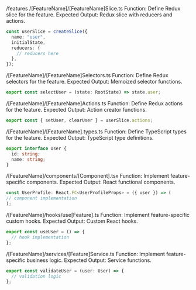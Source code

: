 /features
/[FeatureName]/[FeatureName]Slice.ts
Function: Define Redux slice for the feature.
Expected Output: Redux slice with reducers and actions.

```typescript
const userSlice = createSlice({
  name: "user",
  initialState,
  reducers: {
    // reducers here
  },
});
```

/[FeatureName]/[FeatureName]Selectors.ts
Function: Define Redux selectors for the feature.
Expected Output: Memoized selector functions.

```typescript
export const selectUser = (state: RootState) => state.user;
```

/[FeatureName]/[FeatureName]Actions.ts
Function: Define Redux actions for the feature.
Expected Output: Action creator functions.

```typescript
export const { setUser, clearUser } = userSlice.actions;
```

/[FeatureName]/[FeatureName].types.ts
Function: Define TypeScript types for the feature.
Expected Output: TypeScript type definitions.

```typescript
export interface User {
  id: string;
  name: string;
}
```

/[FeatureName]/components/[Component].tsx
Function: Implement feature-specific components.
Expected Output: React functional components.

```typescript
const UserProfile: React.FC<UserProfileProps> = ({ user }) => (
// component implementation
);
```

/[FeatureName]/hooks/use[Feature].ts
Function: Implement feature-specific custom hooks.
Expected Output: Custom React hooks.

```typescript
export const useUser = () => {
  // hook implementation
};
```

/[FeatureName]/services/[Feature]Service.ts
Function: Implement feature-specific business logic.
Expected Output: Service functions.

```typescript
export const validateUser = (user: User) => {
  // validation logic
};
```
